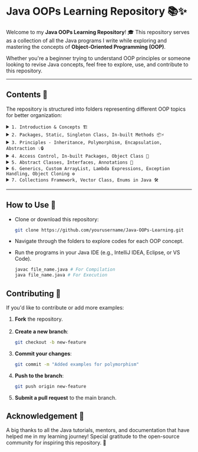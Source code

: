 # **Java OOPs Learning Repository** 📚✨

Welcome to my **Java OOPs Learning Repository**! 🎓 This repository serves as a collection of all the Java programs I write while exploring and mastering the concepts of **Object-Oriented Programming (OOP)**.

Whether you're a beginner trying to understand OOP principles or someone looking to revise Java concepts, feel free to explore, use, and contribute to this repository.

---

## **Contents** 📂
The repository is structured into folders representing different OOP topics for better organization:

<details close>
<summary><code>1. Introduction & Concepts 🏗️</code></summary>

* OOP Introduction
* Java Classes
* Example of a Class
* Java Objects
* Class vs Object
* Properties of Object
* Objects Introduction
* How to access instance variables?
* How to create objects?
* Dynamic Memory Allocation
* How to manipulate objects?
* Java Constructors
* By Default Constructor
* Creating Constructors
* `this` keyword
* Constructor Overloading
* Calling a constructor from another constructor
* Wrapper Classes
* `final` keyword
* Garbage Collection
</details>



<details close>
<summary><code>2. Packages, Static, Singleton Class, In-built Methods 📦⚡</code></summary>

* Java Packages
* `import` statement
* Static elements example
* `static` in Java
* Static variable meaning
* Non-static member inside a static
* Static member inside a non-static
* `this` keyword inside static
* Initialisation of static variables
* Singleton Class
</details>



<details close>
<summary><code>3. Principles - Inheritance, Polymorphism, Encapsulation, Abstraction 💡🔒</code></summary>

* Principles of OOP
* Inheritance
* `private` keyword
* `super` keyword
* Single Inheritance
* Multiple Inheritance
* Hierarchical Inheritance
* Hybrid Inheritance
* Polymorphism
* Types of Polymorphism
* Static Polymorphism
* Overloading
* Dynamic Polymorphism
* Overriding
* How Overriding Works?
* `final` keyword
* Can we override static methods?
* Encapsulation
* Abstraction
* Encapsulation vs Abstraction
</details>



<details close>
<summary><code>4. Access Control, In-built Packages, Object Class 🔑</code></summary>

* Example: private, public and protected modifiers
* Rules for modifiers
* When to use which modifier?
* In-built Packages
* `lang` package
* `io` package
* `util` package
* `applet` package
* `net` package
* Object Class
* Object Methods
* hashCode Method
* equals Method
</details>



<details close>
<summary><code>5. Abstract Classes, Interfaces, Annotations 📝</code></summary>

* Multiple Inheritance Problem
* Abstract Classes
* Abstract Constructors
* Object of an Abstract Class
* Abstract Static Methods
* Static Methods in Abstract Classes
* `final` Keyword in Abstract Class
* Multiple Inheritance using Abstract Classes
* Interfaces
* Variable of Interface Type
* Separate Classes in Same Interface
* Extending Interfaces
* Annotations
* Important point regarding Static Interface methods
* Nested Interfaces
</details>



<details close>
<summary><code>6. Generics, Custom ArrayList, Lambda Expressions, Exception Handling, Object Cloning ⚙️</code></summary>

* Custom ArrayList
* Problem with Custom ArrayList
* Custom ArrayList using Generics
* Working with Generics
* Using Java Wildcards
* Comparison Objects
* Lambda Functions
* Exception Handling
* Exception Handling Keywords
* Creating Custom Exception
* Object Cloning
* Shallow and Deep Copy
* Explanation of Shallow Copying
* Explanation of Deep Copying
</details>



<details close>
<summary><code>7. Collections Framework, Vector Class, Enums in Java 🛠️</code></summary>

* Collections Framework
* Need of Collection Framework in Java
* Understanding Collection Framework
* Vector Class
* Vector Synchronisation
* Vector Code Example
* Enums in Java
* Enum Inheritance

</details>


---

## **How to Use** 🚀
- Clone or download this repository:
  ```bash
  git clone https://github.com/yourusername/Java-OOPs-Learning.git

- Navigate through the folders to explore codes for each OOP concept. 

- Run the programs in your Java IDE (e.g., IntelliJ IDEA, Eclipse, or VS Code).
  ```bash
  javac file_name.java # For Compilation
  java file_name.java # For Execution

## **Contributing** 🤝

If you'd like to contribute or add more examples:

1. **Fork** the repository.
<br/><br/>
2. **Create a new branch**:
   ```bash
   git checkout -b new-feature

3. **Commit your changes**:
   ```bash
   git commit -m "Added examples for polymorphism"

4. **Push to the branch**:
   ```bash 
   git push origin new-feature

5. **Submit a pull request** to the main branch.

## **Acknowledgement** 🌟

A big thanks to all the Java tutorials, mentors, and documentation that have helped me in my learning journey! Special gratitude to the open-source community for inspiring this repository. 🙌
